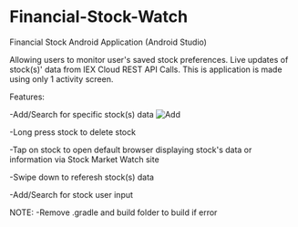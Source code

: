 # Financial-Stock-Watch

Financial Stock Android Application (Android Studio) 

Allowing users to monitor user's saved stock preferences. Live updates of stock(s)' data from IEX Cloud REST API Calls.
This is application is made using only 1 activity screen.

Features:

-Add/Search for specific stock(s) data 
![Add]()


-Long press stock to delete stock 

-Tap on stock to open default browser displaying stock's data or information via Stock Market Watch site

-Swipe down to referesh stock(s) data  

-Add/Search for stock user input 


NOTE: 
-Remove .gradle and build folder to build if error 

